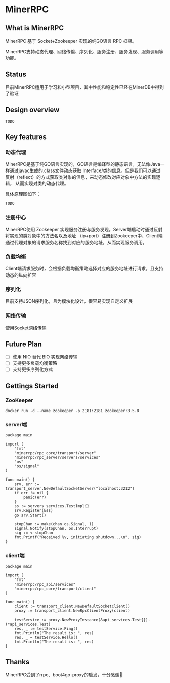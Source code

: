 # MinerRPC

## What is MinerRPC
MinerRPC 基于 Socket+Zookeeper 实现的纯GO语言 RPC 框架。

MinerRPC支持动态代理、网络传输、序列化、服务注册、服务发现、服务调用等功能。

## Status
目前MinerRPC适用于学习和小型项目，其中性能和稳定性已经在MinerDB中得到了验证

## Design overview
`TODO`

## Key features
### 动态代理
MinerRPC是基于纯GO语言实现的，GO语言是编译型的静态语言，无法像Java一样通过javac生成的.class文件动态获取
Interface/类的信息。但是我们可以通过反射（reflect）的方式获取类对象的信息，来动态修改对应对象中方法的实现逻辑，
从而实现对类的动态代理。

具体原理图如下：

`TODO`

### 注册中心
MinerRPC使用 Zookeeper 实现服务注册与服务发现。Server端启动时通过反射将实现的类对象中的方法名以及地址
（ip+port）注册到Zookeeper中，Client端通过代理对象的请求服务名称找到对应的服务地址，从而实现服务调用。

### 负载均衡
Client端请求服务时，会根据负载均衡策略选择对应的服务地址进行请求，且支持动态的纵向扩容

### 序列化
目前支持JSON序列化，且为模块化设计，很容易实现自定义扩展

### 网络传输
使用Socket网络传输

## Future Plan
- [ ] 使用 NIO 替代 BIO 实现网络传输
- [ ] 支持更多负载均衡策略
- [ ] 支持更多序列化方式

## Gettings Started
### ZooKeeper
`docker run -d --name zookeeper -p 2181:2181 zookeeper:3.5.8`


### server端
```
package main

import (
	"fmt"
	"minerrpc/rpc_core/transport/server"
	"minerrpc/rpc_server/servers/services"
	"os"
	"os/signal"
)

func main() {
	srv, err := transport_server.NewDefaultSocketServer("localhost:3212")
	if err != nil {
		panic(err)
	}
	ss := servers_services.TestImpl{}
	srv.Register(&ss)
	go srv.Start()

	stopChan := make(chan os.Signal, 1)
	signal.Notify(stopChan, os.Interrupt)
	sig := <-stopChan
	fmt.Printf("Received %v, initiating shutdown...\n", sig)
}
```
### client端
```
package main

import (
	"fmt"
	"minerrpc/rpc_api/services"
	"minerrpc/rpc_core/transport/client"
)

func main() {
	client := transport_client.NewDefaultSocketClient()
	proxy := transport_client.NewRpcClientProxy(client)

	testService := proxy.NewProxyInstance(&api_services.Test{}).(*api_services.Test)
	res, _ := testService.Ping()
	fmt.Println("The result is: ", res)
	res, _ = testService.Hello()
	fmt.Println("The result is: ", res)
}
```

## Thanks
MinerRPC受到了rrpc、boot4go-proxy的启发，十分感谢🙏